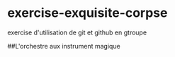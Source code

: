 # exercise-exquisite-corpse

exercise d'utilisation de git et github en gtroupe

##L'orchestre aux instrument magique
